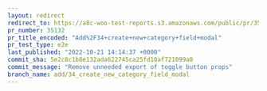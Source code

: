 ```yaml
---
layout: redirect
redirect_to: https://a8c-woo-test-reports.s3.amazonaws.com/public/pr/35132/e2e/index.html
pr_number: 35132
pr_title_encoded: "Add%2F34+create+new+category+field+modal"
pr_test_type: e2e
last_published: "2022-10-21 14:14:37 +0000"
commit_sha: 5e2c8c1b8e132ada622745ca25fd10af721099a0
commit_message: "Remove unneeded export of toggle button props"
branch_name: add/34_create_new_category_field_modal
---
```

